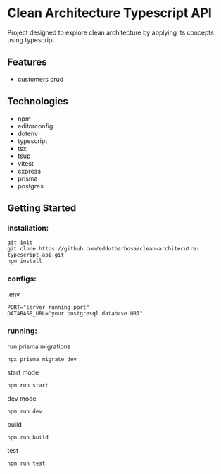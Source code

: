 # Clean Architecture Typescript API
Project designed to explore clean architecture by applying its concepts using typescript.

## Features
* customers crud

## Technologies
* npm
* editorconfig
* dotenv
* typescript
* tsx
* tsup
* vitest
* express
* prisma
* postgres


## Getting Started
### installation:
```
git init
git clone https://github.com/eddotbarbosa/clean-architecutre-typescript-api.git
npm install
```
### configs:
.env
```
PORT="server running port"
DATABASE_URL="your postgresql database URI"
```
### running:
run prisma migrations
```
npx prisma migrate dev
```
start mode
```
npm run start
```
dev mode
```
npm run dev
```
build
```
npm run build
```
test
```
npm run test
```
